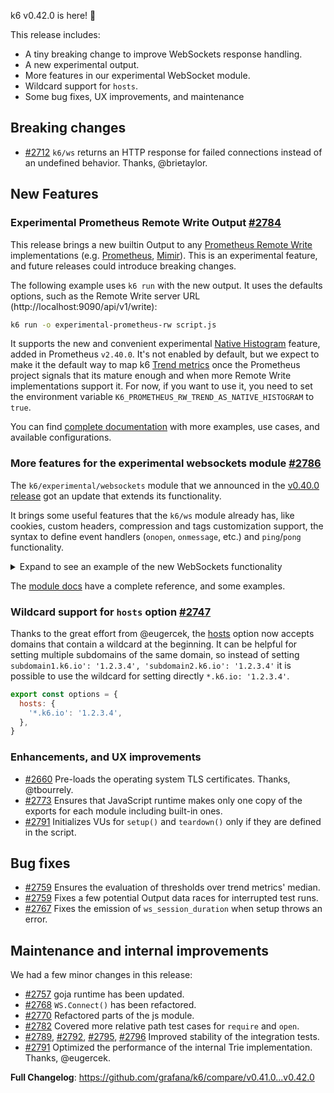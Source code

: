 k6 v0.42.0 is here!  :tada:

This release includes:
- A tiny breaking change to improve WebSockets response handling.
- A new experimental output.
- More features in our experimental WebSocket module.
- Wildcard support for `hosts`.
- Some bug fixes, UX improvements, and maintenance
## Breaking changes

- [#2712](https://github.com/grafana/k6/pull/2712) `k6/ws` returns an HTTP response for failed connections instead of an undefined behavior. Thanks, @brietaylor.

## New Features

### Experimental Prometheus Remote Write Output [#2784](https://github.com/grafana/k6/pull/2784)

This release brings a new builtin Output to any [Prometheus Remote Write](https://docs.google.com/document/d/1LPhVRSFkGNSuU1fBd81ulhsCPR4hkSZyyBj1SZ8fWOM/edit) implementations (e.g. [Prometheus](https://prometheus.io/docs/prometheus/latest/feature_flags/#remote-write-receiver), [Mimir](https://grafana.com/docs/mimir/latest/operators-guide/reference-http-api/#remote-write)). This is an experimental feature, and future releases could introduce breaking changes.

The following example uses `k6 run` with the new output. It uses the defaults options, such as the Remote Write server URL (http://localhost:9090/api/v1/write):

```sh
k6 run -o experimental-prometheus-rw script.js
```

It supports the new and convenient experimental [Native Histogram](https://prometheus.io/docs/practices/histograms) feature, added in Prometheus `v2.40.0`. It's not enabled by default, but we expect to make it the default way to map k6 [Trend metrics](https://k6.io/docs/javascript-api/k6-metrics/trend) once the Prometheus project signals that its mature enough and when more Remote Write implementations support it. For now, if you want to use it, you need to set the environment variable `K6_PROMETHEUS_RW_TREND_AS_NATIVE_HISTOGRAM` to `true`.

You can find [complete documentation](https://k6.io/docs/results-output/real-time/prometheus-rw) with more examples, use cases, and available configurations.

### More features for the experimental websockets module [#2786](https://github.com/grafana/k6/pull/2786) 

The `k6/experimental/websockets` module that we announced in the [v0.40.0 release](https://github.com/grafana/k6/releases/tag/v0.40.0) got an update that extends its functionality.

It brings some useful features that the `k6/ws` module already has, like cookies, custom headers, compression and tags customization support, the syntax to define event handlers (`onopen`, `onmessage`, etc.) and `ping`/`pong` functionality.

<details>
<summary> Expand to see an example of the new WebSockets functionality</summary>

This example customizes tags for a WebSocket connection, sets up handlers using the new `on*` syntax, and demonstrates the `ping`/`pong` feature.

```javascript
import { WebSocket } from "k6/experimental/websockets"
import { setTimeout, clearTimeout, setInterval, clearInterval } from "k6/experimental/timers"

const CLOSED_STATE = 3

export default function () {
    var url = "ws://localhost:10000";
    var params = { "tags": { "my_tag": "hello" } };

    let ws = new WebSocket(url, null, params)
    
    ws.onopen = () => {
        console.log('connected')
        ws.send(Date.now().toString())        
    }

    let intervalId = setInterval(() => {
        ws.ping();
        console.log("Pinging every 1 sec (setInterval test)")
    }, 1000);

    let timeout1id = setTimeout(function () {
        console.log('2 seconds passed, closing the socket')
        clearInterval(intervalId)
        ws.close()
        
    }, 2000);

    ws.onclose = () => {
        clearTimeout(timeout1id);

        console.log('disconnected')
    }

    
    ws.onping = () => {
        console.log("PING!")
    }

    ws.onpong = () => {
        console.log("PONG!")
    }

    // Multiple event handlers on the same event
    ws.addEventListener("pong", () => {
        console.log("OTHER PONG!")
    })

    ws.onmessage = (m) => {
        let parsed = parseInt(m.data, 10)
        if (Number.isNaN(parsed)) {
            console.log('Not a number received: ', m.data)

            return
        }

        console.log(`Roundtrip time: ${Date.now() - parsed} ms`);        

        let timeoutId = setTimeout(function() {
            if (ws.readyState == CLOSED_STATE) {
                console.log("Socket closed, not sending anything");

                clearTimeout(timeoutId);
                return;
            }

            ws.send(Date.now().toString())
        }, 500);
    }   

    ws.onerror = (e) => {
        if (e.error != "websocket: close sent") {
            console.log('An unexpected error occurred: ', e.error);
        }
    };  
};
```
</details>

The [module docs](https://k6.io/docs/javascript-api/k6-experimental/websockets) have a complete reference, and some examples.

### Wildcard support for `hosts` option [#2747](https://github.com/grafana/k6/pull/2747)

Thanks to the great effort from @eugercek, the [hosts](https://k6.io/docs/using-k6/k6-options/reference/#hosts) option now accepts domains that contain a wildcard at the beginning.
It can be helpful for setting multiple subdomains of the same domain, so instead of setting `subdomain1.k6.io': '1.2.3.4', 'subdomain2.k6.io': '1.2.3.4'` it is possible to use the wildcard for setting directly `*.k6.io: '1.2.3.4'`.

```js
export const options = {
  hosts: {
    '*.k6.io': '1.2.3.4',
  },
}
```

### Enhancements, and UX improvements

- [#2660](https://github.com/grafana/k6/pull/2660) Pre-loads the operating system TLS certificates. Thanks, @tbourrely.
- [#2773](https://github.com/grafana/k6/pull/2773) Ensures that JavaScript runtime makes only one copy of the exports for each module including built-in ones.
- [#2791](https://github.com/grafana/k6/pull/2791) Initializes VUs for `setup()` and `teardown()` only if they are defined in the script.

## Bug fixes

- [#2759](https://github.com/grafana/k6/pull/2759) Ensures the evaluation of thresholds over trend metrics' median.
- [#2759](https://github.com/grafana/k6/pull/2789) Fixes a few potential Output data races for interrupted test runs.
- [#2767](https://github.com/grafana/k6/pull/2767) Fixes the emission of `ws_session_duration` when setup throws an error.

## Maintenance and internal improvements

We had a few minor changes in this release:

- [#2757](https://github.com/grafana/k6/pull/2757) goja runtime has been updated.
- [#2768](https://github.com/grafana/k6/pull/2768) `WS.Connect()` has been refactored.
- [#2770](https://github.com/grafana/k6/pull/2770) Refactored parts of the js module.
- [#2782](https://github.com/grafana/k6/pull/2782) Covered more relative path test cases for `require` and `open`.
- [#2789](https://github.com/grafana/k6/pull/2789), [#2792](https://github.com/grafana/k6/pull/2792), [#2795](https://github.com/grafana/k6/pull/2795), [#2796](https://github.com/grafana/k6/pull/2796) Improved stability of the integration tests.
- [#2791](https://github.com/grafana/k6/pull/2777) Optimized the performance of the internal Trie implementation. Thanks, @eugercek.

**Full Changelog**: https://github.com/grafana/k6/compare/v0.41.0...v0.42.0
